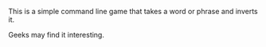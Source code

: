 
This is a simple command line game that takes a word or phrase and inverts it.

Geeks may find it interesting.
